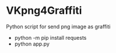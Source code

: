 # VKpng4Graffiti
Python script for send png image as graffiti

* python -m pip install requests
* python app.py
